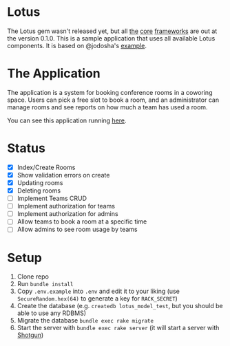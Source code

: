 # Lotus

The Lotus gem wasn't released yet, but all
[the](https://github.com/lotus/router)
[core](https://github.com/lotus/controller)
[frameworks](https://github.com/lotus/view) are out at the version 0.1.0.  This
is a sample application that uses all available Lotus components. It is based
on @jodosha's [example](https://gist.github.com/jodosha/9830002).

# The Application

The application is a system for booking conference rooms in a coworing space.
Users can pick a free slot to book a room, and an administrator can manage
rooms and see reports on how much a team has used a room.

You can see this application running [here](http://shrouded-plains-2400.herokuapp.com/).

# Status

- [x] Index/Create Rooms
- [x] Show validation errors on create
- [x] Updating rooms
- [x] Deleting rooms
- [ ] Implement Teams CRUD
- [ ] Implement authorization for teams
- [ ] Implement authorization for admins
- [ ] Allow teams to book a room at a specific time
- [ ] Allow admins to see room usage by teams

# Setup

1. Clone repo
2. Run `bundle install`
3. Copy `.env.example` into `.env` and edit it to your liking (use `SecureRandom.hex(64)` to generate a key for `RACK_SECRET`)
4. Create the database (e.g. `createdb lotus_model_test`, but you should be able to use any RDBMS)
3. Migrate the database ``bundle exec rake migrate``
4. Start the server with `bundle exec rake server` (it will start a server with [Shotgun](https://github.com/rtomayko/shotgun))
